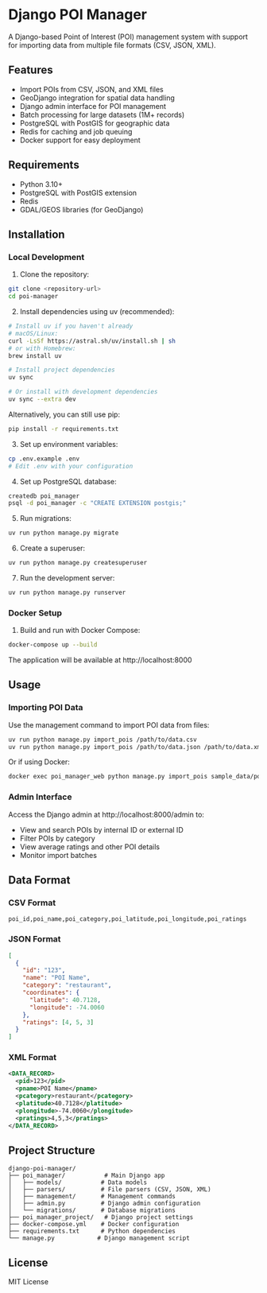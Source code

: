 # Django POI Manager

A Django-based Point of Interest (POI) management system with support for importing data from multiple file formats (CSV, JSON, XML).

## Features

- Import POIs from CSV, JSON, and XML files
- GeoDjango integration for spatial data handling
- Django admin interface for POI management
- Batch processing for large datasets (1M+ records)
- PostgreSQL with PostGIS for geographic data
- Redis for caching and job queuing
- Docker support for easy deployment

## Requirements

- Python 3.10+
- PostgreSQL with PostGIS extension
- Redis
- GDAL/GEOS libraries (for GeoDjango)

## Installation

### Local Development

1. Clone the repository:
```bash
git clone <repository-url>
cd poi-manager
```

2. Install dependencies using uv (recommended):
```bash
# Install uv if you haven't already
# macOS/Linux:
curl -LsSf https://astral.sh/uv/install.sh | sh
# or with Homebrew:
brew install uv

# Install project dependencies
uv sync

# Or install with development dependencies
uv sync --extra dev
```

Alternatively, you can still use pip:
```bash
pip install -r requirements.txt
```

3. Set up environment variables:
```bash
cp .env.example .env
# Edit .env with your configuration
```

4. Set up PostgreSQL database:
```bash
createdb poi_manager
psql -d poi_manager -c "CREATE EXTENSION postgis;"
```

5. Run migrations:
```bash
uv run python manage.py migrate
```

6. Create a superuser:
```bash
uv run python manage.py createsuperuser
```

7. Run the development server:
```bash
uv run python manage.py runserver
```

### Docker Setup

1. Build and run with Docker Compose:
```bash
docker-compose up --build
```

The application will be available at http://localhost:8000

## Usage

### Importing POI Data

Use the management command to import POI data from files:

```bash
uv run python manage.py import_pois /path/to/data.csv
uv run python manage.py import_pois /path/to/data.json /path/to/data.xml
```

Or if using Docker:
```bash
docker exec poi_manager_web python manage.py import_pois sample_data/pois.json
```

### Admin Interface

Access the Django admin at http://localhost:8000/admin to:
- View and search POIs by internal ID or external ID
- Filter POIs by category
- View average ratings and other POI details
- Monitor import batches

## Data Format

### CSV Format
```csv
poi_id,poi_name,poi_category,poi_latitude,poi_longitude,poi_ratings
```

### JSON Format
```json
[
  {
    "id": "123",
    "name": "POI Name",
    "category": "restaurant",
    "coordinates": {
      "latitude": 40.7128,
      "longitude": -74.0060
    },
    "ratings": [4, 5, 3]
  }
]
```

### XML Format
```xml
<DATA_RECORD>
  <pid>123</pid>
  <pname>POI Name</pname>
  <pcategory>restaurant</pcategory>
  <platitude>40.7128</platitude>
  <plongitude>-74.0060</plongitude>
  <pratings>4,5,3</pratings>
</DATA_RECORD>
```

## Project Structure

```
django-poi-manager/
├── poi_manager/           # Main Django app
│   ├── models/           # Data models
│   ├── parsers/          # File parsers (CSV, JSON, XML)
│   ├── management/       # Management commands
│   ├── admin.py          # Django admin configuration
│   └── migrations/       # Database migrations
├── poi_manager_project/   # Django project settings
├── docker-compose.yml    # Docker configuration
├── requirements.txt      # Python dependencies
└── manage.py            # Django management script
```

## License

MIT License
